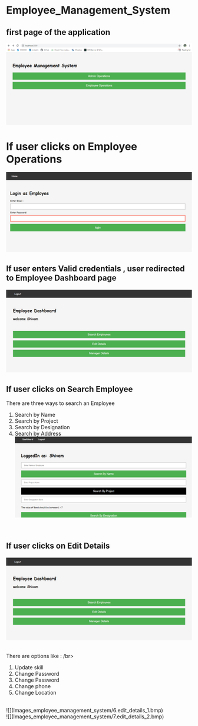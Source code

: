 # Employee_Management_System

## first page of the application 

![](Images_employee_management_system/1.firstPage.bmp)

# If user clicks on Employee Operations 
![](Images_employee_management_system/2.employee_login%20page.bmp)

## If user enters Valid credentials , user redirected to Employee Dashboard page 
![](Images_employee_management_system/3.employee_dashboard.bmp)

## If user clicks on Search Employee 
There are three ways to search an Employee </br>
1. Search by Name</br>
2. Search by Project</br>
3. Search by Designation </br>
4. Search by Address</br>
![](Images_employee_management_system/4.search_employee_1.bmp)
</br>

## If user clicks on Edit Details
![](Images_employee_management_system/3.employee_dashboard.bmp)
</br>
</br>

There are options like : /br>
1. Update skill</br>
2. Change Password</br>
3. Change Password </br>
4. Change phone </br>
5. Change Location</br>
</br>
![](Images_employee_management_system/6.edit_details_1.bmp)</br>
![](Images_employee_management_system/7.edit_details_2.bmp)</br>

